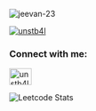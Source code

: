 <p align="left"> <img src="https://komarev.com/ghpvc/?username=jeevan-23&label=Profile%20views&color=0e75b6&style=flat" alt="jeevan-23" /> </p>

<p align="left"> <a href="https://twitter.com/unstb4l" target="blank"><img src="https://img.shields.io/twitter/follow/unstb4l?logo=twitter&style=for-the-badge" alt="unstb4l" /></a> </p>

<h3 align="left">Connect with me:</h3>
<p align="left">
<a href="https://twitter.com/unstb4l" target="blank"><img align="center" src="https://raw.githubusercontent.com/rahuldkjain/github-profile-readme-generator/master/src/images/icons/Social/twitter.svg" alt="unstb4l" height="30" width="40" /></a>
</p>



![Leetcode Stats](https://leetcard.jacoblin.cool/Jeevan-23)
